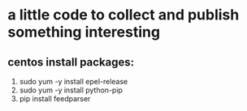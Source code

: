# a little code to collect and publish something interesting

## centos install packages:

1. sudo yum -y install epel-release
2. sudo yum -y install python-pip
3. pip install feedparser
